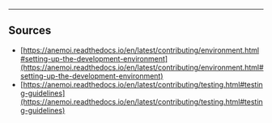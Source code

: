 ---
## Sources

- [https://anemoi.readthedocs.io/en/latest/contributing/environment.html#setting-up-the-development-environment](https://anemoi.readthedocs.io/en/latest/contributing/environment.html#setting-up-the-development-environment)
- [https://anemoi.readthedocs.io/en/latest/contributing/testing.html#testing-guidelines](https://anemoi.readthedocs.io/en/latest/contributing/testing.html#testing-guidelines)